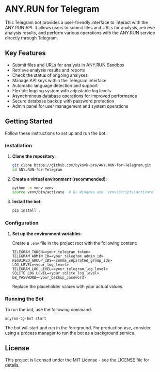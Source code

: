# ANY.RUN for Telegram

This Telegram bot provides a user-friendly interface to interact with the ANY.RUN API. It allows users to submit files and URLs for analysis, retrieve analysis results, and perform various operations with the ANY.RUN service directly through Telegram.

## Key Features

- Submit files and URLs for analysis in ANY.RUN Sandbox
- Retrieve analysis results and reports
- Check the status of ongoing analyses
- Manage API keys within the Telegram interface
- Automatic language detection and support
- Flexible logging system with adjustable log levels
- Asynchronous database operations for improved performance
- Secure database backup with password protection
- Admin panel for user management and system operations

## Getting Started

Follow these instructions to set up and run the bot.

### Installation

1. **Clone the repository**:
   ```bash
   git clone https://github.com/bykovk-pro/ANY.RUN-for-Telegram.git
   cd ANY.RUN-for-Telegram
   ```

2. **Create a virtual environment (recommended)**:
   ```bash
   python -m venv venv
   source venv/bin/activate  # On Windows use `venv\Scripts\activate`
   ```

3. **Install the bot**:
   ```bash
   pip install .
   ```

### Configuration

1. **Set up the environment variables**:

   Create a `.env` file in the project root with the following content:

   ```plaintext
   TELEGRAM_TOKEN=<your_telegram_token>
   TELEGRAM_ADMIN_ID=<your_telegram_admin_id>
   REQUIRED_GROUP_IDS=<comma_separated_group_ids>
   LOG_LEVEL=<your_log_level>
   TELEGRAM_LOG_LEVEL=<your_telegram_log_level>
   SQLITE_LOG_LEVEL=<your_sqlite_log_level>
   DB_PASSWORD=<your_backup_password>
   ```

   Replace the placeholder values with your actual values.

### Running the Bot

To run the bot, use the following command:

```bash
anyrun-tg-bot start
```

The bot will start and run in the foreground. For production use, consider using a process manager to run the bot as a background service.

## License

This project is licensed under the MIT License - see the LICENSE file for details.

